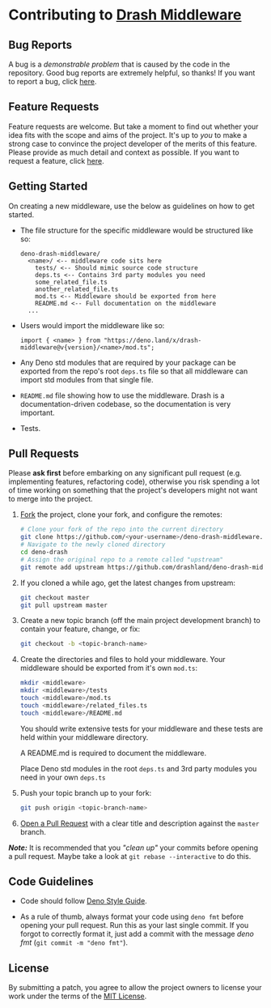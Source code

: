 # Contributing to [Drash Middleware](https://github.com/drashland/deno-drash-middleware/)

## Bug Reports

A bug is a *demonstrable problem* that is caused by the code in the repository. Good bug reports are extremely helpful, so thanks!
If you want to report a bug, click [here](https://github.com/drashland/deno-drash-middleware/issues/new?assignees=&labels=bug&template=bug_report.md&title=).

## Feature Requests
Feature requests are welcome. But take a moment to find out whether your idea fits with the scope and aims of the project. It's up to *you* to make a strong case to convince the project developer of the merits of this feature. Please provide as much detail and context as possible. If you want to request a feature, click [here](https://github.com/drashland/deno-drash-middleware/issues/new?assignees=&labels=enhancement&template=feature_request.md&title=).

## Getting Started

On creating a new middleware, use the below as guidelines on how to get started.

* The file structure for the specific middleware would be structured like so:
    ```
    deno-drash-middleware/
      <name>/ <-- middleware code sits here
        tests/ <-- Should mimic source code structure
        deps.ts <-- Contains 3rd party modules you need
        some_related_file.ts
        another_related_file.ts
        mod.ts <-- Middleware should be exported from here
        README.md <-- Full documentation on the middleware
      ...
    ```

* Users would import the middleware like so:

    ```
    import { <name> } from "https://deno.land/x/drash-middleware@v{version}/<name>/mod.ts";
    ```

* Any Deno std modules that are required by your package can be exported from the repo's root `deps.ts` file so that all middleware can import std modules from that single file.

* `README.md` file showing how to use the middleware. Drash is a documentation-driven codebase, so the documentation is very important.

* Tests.

## Pull Requests

Please **ask first** before embarking on any significant pull request (e.g. implementing features, refactoring code), otherwise you risk spending a lot of time working on something that the project's developers might not want to merge into the project.

1. [Fork](https://help.github.com/articles/fork-a-repo/) the project, clone your fork, and configure the remotes:
    ```bash
    # Clone your fork of the repo into the current directory
    git clone https://github.com/<your-username>/deno-drash-middleware.git
    # Navigate to the newly cloned directory
    cd deno-drash
    # Assign the original repo to a remote called "upstream"
    git remote add upstream https://github.com/drashland/deno-drash-middleware.git
    ```
2. If you cloned a while ago, get the latest changes from upstream:
    ```bash
    git checkout master
    git pull upstream master
    ```
3. Create a new topic branch (off the main project development branch) to contain your feature, change, or fix:
    ```bash
    git checkout -b <topic-branch-name>
    ```
4. Create the directories and files to hold your middleware. Your middleware should be exported from it's own `mod.ts`:
    ```bash
    mkdir <middleware>
    mkdir <middleware>/tests
    touch <middleware>/mod.ts
    touch <middleware>/related_files.ts
    touch <middleware>/README.md
    ```   
    You should write extensive tests for your middleware and these tests are held within your middleware directory.
    
    A README.md is required to document the middleware.
    
    Place Deno std modules in the root `deps.ts` and 3rd party modules you need in your own `deps.ts`
5. Push your topic branch up to your fork:
    ```bash
    git push origin <topic-branch-name>
    ```
5. [Open a Pull Request](https://help.github.com/articles/about-pull-requests/) with a clear title and description against the `master` branch.

***Note:*** It is recommended that you *"clean up"* your commits before opening a pull request. Maybe take a look at `git rebase --interactive` to do this.

## Code Guidelines
- Code should follow [Deno Style Guide](https://deno.land/std/style_guide.md).

- As a rule of thumb, always format your code using `deno fmt` before opening your pull request. Run this as your last single commit. If you forgot to correctly format it, just add a commit with the message *deno fmt* (`git commit -m "deno fmt"`).

## License
By submitting a patch, you agree to allow the project owners to license your work under the terms of the [MIT License](../LICENSE).

